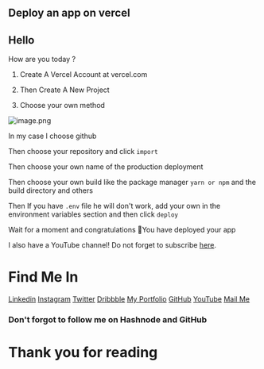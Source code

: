 ## Deploy an app on vercel

## **Hello**

How are you today ?

1. Create A Vercel Account at vercel.com
2. Then Create A New Project

3. Choose your own method 

![image.png](https://cdn.hashnode.com/res/hashnode/image/upload/v1646679670287/Ph_gBZmbI.png)

In my case I choose github

Then choose your repository and click ```import```

Then choose your own name of the production deployment

Then choose your own build like the package manager ```yarn or npm``` and the build directory and others

Then If you have ```.env``` file he will don't work, add your own in the environment variables section and then click ```deploy```

Wait for a moment and congratulations 🎊You have deployed your app 

<div class="wm">
    I also have a YouTube channel! Do not forget to subscribe <a href="https://www.youtube.com/channel/UC1YTVmV31RZV2oie1kKpJkw" target="_blank">here</a>.
</div>

<h1>Find Me In</h1>
<a href="https://www.linkedin.com/in/mohamed-ehab-164193208/" target="_blank">Linkedin</a>
<a href="https://www.instagram.com/mohamedehab2463/" target="_blank">Instagram</a>
<a href="https://twitter.com/Program39300266" target="_blank">Twitter</a>
<a href="https://dribbble.com/Programming-School" target="_blank">Dribbble</a>
<a href="https://mohamed-ehab-portfolio.vercel.app/" target="_blank">My Portfolio</a>
<a href="https://github.com/Programing-School" target="_blank">GitHub</a>
<a href="https://www.youtube.com/channel/UC1YTVmV31RZV2oie1kKpJkw" target="_blank">YouTube</a>
<a href="mailto:mohamed9919698@gmail.com" target="_blank">Mail Me</a>

<h3>Don't forgot to follow me on Hashnode and GitHub </h3>

<h1>Thank you for reading</h1>